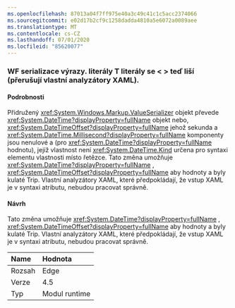 ```yaml
---
ms.openlocfilehash: 87013a04f7ff975e40a3c49c41c1c5acc2374066
ms.sourcegitcommit: e02d17b2cf9c1258dadda4810a5e6072a0089aee
ms.translationtype: MT
ms.contentlocale: cs-CZ
ms.lasthandoff: 07/01/2020
ms.locfileid: "85620077"
---
```

### <a name="wf-serializes-expressionsliterallttgt-datetimes-differently-now-breaks-custom-xaml-parsers"></a>WF serializace výrazy. literály T literály se &lt; &gt; teď liší (přerušují vlastní analyzátory XAML).

#### <a name="details"></a>Podrobnosti

Přidružený <xref:System.Windows.Markup.ValueSerializer> objekt převede <xref:System.DateTime?displayProperty=fullName> objekt nebo, <xref:System.DateTimeOffset?displayProperty=fullName> jehož sekunda a <xref:System.DateTime.Millisecond?displayProperty=fullName> komponenty jsou nenulové a (pro <xref:System.DateTime?displayProperty=fullName> hodnotu), jejíž vlastnost není <xref:System.DateTime.Kind> určena pro syntaxi elementu vlastnosti místo řetězce. Tato změna umožňuje <xref:System.DateTime?displayProperty=fullName> , <xref:System.DateTimeOffset?displayProperty=fullName> aby hodnoty a byly kulaté Trip. Vlastní analyzátory XAML, které předpokládají, že vstup XAML je v syntaxi atributu, nebudou pracovat správně.

#### <a name="suggestion"></a>Návrh

Tato změna umožňuje <xref:System.DateTime?displayProperty=fullName> , <xref:System.DateTimeOffset?displayProperty=fullName> aby hodnoty a byly kulaté Trip. Vlastní analyzátory XAML, které předpokládají, že vstup XAML je v syntaxi atributu, nebudou pracovat správně.

| Name    | Hodnota       |
|:--------|:------------|
| Rozsah   |Edge|
|Verze|4.5|
|Typ|Modul runtime|
